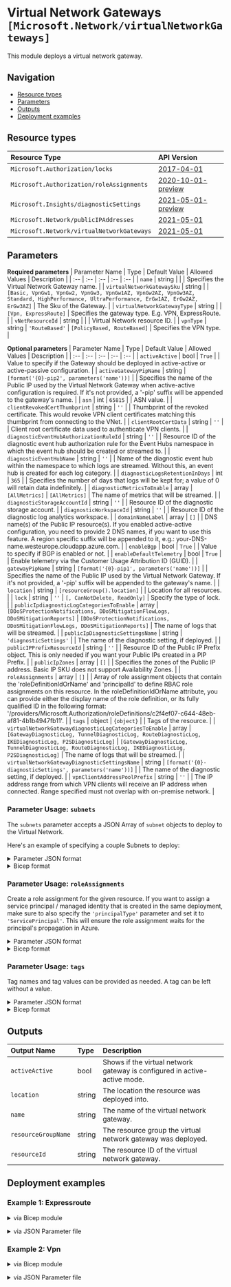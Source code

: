 # Virtual Network Gateways `[Microsoft.Network/virtualNetworkGateways]`

This module deploys a virtual network gateway.

## Navigation

- [Resource types](#Resource-types)
- [Parameters](#Parameters)
- [Outputs](#Outputs)
- [Deployment examples](#Deployment-examples)

## Resource types

| Resource Type | API Version |
| :-- | :-- |
| `Microsoft.Authorization/locks` | [2017-04-01](https://docs.microsoft.com/en-us/azure/templates/Microsoft.Authorization/2017-04-01/locks) |
| `Microsoft.Authorization/roleAssignments` | [2020-10-01-preview](https://docs.microsoft.com/en-us/azure/templates/Microsoft.Authorization/2020-10-01-preview/roleAssignments) |
| `Microsoft.Insights/diagnosticSettings` | [2021-05-01-preview](https://docs.microsoft.com/en-us/azure/templates/Microsoft.Insights/2021-05-01-preview/diagnosticSettings) |
| `Microsoft.Network/publicIPAddresses` | [2021-05-01](https://docs.microsoft.com/en-us/azure/templates/Microsoft.Network/2021-05-01/publicIPAddresses) |
| `Microsoft.Network/virtualNetworkGateways` | [2021-05-01](https://docs.microsoft.com/en-us/azure/templates/Microsoft.Network/2021-05-01/virtualNetworkGateways) |

## Parameters

**Required parameters**
| Parameter Name | Type | Default Value | Allowed Values | Description |
| :-- | :-- | :-- | :-- | :-- |
| `name` | string |  |  | Specifies the Virtual Network Gateway name. |
| `virtualNetworkGatewaySku` | string |  | `[Basic, VpnGw1, VpnGw2, VpnGw3, VpnGw1AZ, VpnGw2AZ, VpnGw3AZ, Standard, HighPerformance, UltraPerformance, ErGw1AZ, ErGw2AZ, ErGw3AZ]` | The Sku of the Gateway. |
| `virtualNetworkGatewayType` | string |  | `[Vpn, ExpressRoute]` | Specifies the gateway type. E.g. VPN, ExpressRoute. |
| `vNetResourceId` | string |  |  | Virtual Network resource ID. |
| `vpnType` | string | `'RouteBased'` | `[PolicyBased, RouteBased]` | Specifies the VPN type. |

**Optional parameters**
| Parameter Name | Type | Default Value | Allowed Values | Description |
| :-- | :-- | :-- | :-- | :-- |
| `activeActive` | bool | `True` |  | Value to specify if the Gateway should be deployed in active-active or active-passive configuration. |
| `activeGatewayPipName` | string | `[format('{0}-pip2', parameters('name'))]` |  | Specifies the name of the Public IP used by the Virtual Network Gateway when active-active configuration is required. If it's not provided, a '-pip' suffix will be appended to the gateway's name. |
| `asn` | int | `65815` |  | ASN value. |
| `clientRevokedCertThumbprint` | string | `''` |  | Thumbprint of the revoked certificate. This would revoke VPN client certificates matching this thumbprint from connecting to the VNet. |
| `clientRootCertData` | string | `''` |  | Client root certificate data used to authenticate VPN clients. |
| `diagnosticEventHubAuthorizationRuleId` | string | `''` |  | Resource ID of the diagnostic event hub authorization rule for the Event Hubs namespace in which the event hub should be created or streamed to. |
| `diagnosticEventHubName` | string | `''` |  | Name of the diagnostic event hub within the namespace to which logs are streamed. Without this, an event hub is created for each log category. |
| `diagnosticLogsRetentionInDays` | int | `365` |  | Specifies the number of days that logs will be kept for; a value of 0 will retain data indefinitely. |
| `diagnosticMetricsToEnable` | array | `[AllMetrics]` | `[AllMetrics]` | The name of metrics that will be streamed. |
| `diagnosticStorageAccountId` | string | `''` |  | Resource ID of the diagnostic storage account. |
| `diagnosticWorkspaceId` | string | `''` |  | Resource ID of the diagnostic log analytics workspace. |
| `domainNameLabel` | array | `[]` |  | DNS name(s) of the Public IP resource(s). If you enabled active-active configuration, you need to provide 2 DNS names, if you want to use this feature. A region specific suffix will be appended to it, e.g.: your-DNS-name.westeurope.cloudapp.azure.com. |
| `enableBgp` | bool | `True` |  | Value to specify if BGP is enabled or not. |
| `enableDefaultTelemetry` | bool | `True` |  | Enable telemetry via the Customer Usage Attribution ID (GUID). |
| `gatewayPipName` | string | `[format('{0}-pip1', parameters('name'))]` |  | Specifies the name of the Public IP used by the Virtual Network Gateway. If it's not provided, a '-pip' suffix will be appended to the gateway's name. |
| `location` | string | `[resourceGroup().location]` |  | Location for all resources. |
| `lock` | string | `''` | `[, CanNotDelete, ReadOnly]` | Specify the type of lock. |
| `publicIpdiagnosticLogCategoriesToEnable` | array | `[DDoSProtectionNotifications, DDoSMitigationFlowLogs, DDoSMitigationReports]` | `[DDoSProtectionNotifications, DDoSMitigationFlowLogs, DDoSMitigationReports]` | The name of logs that will be streamed. |
| `publicIpDiagnosticSettingsName` | string | `'diagnosticSettings'` |  | The name of the diagnostic setting, if deployed. |
| `publicIPPrefixResourceId` | string | `''` |  | Resource ID of the Public IP Prefix object. This is only needed if you want your Public IPs created in a PIP Prefix. |
| `publicIpZones` | array | `[]` |  | Specifies the zones of the Public IP address. Basic IP SKU does not support Availability Zones. |
| `roleAssignments` | array | `[]` |  | Array of role assignment objects that contain the 'roleDefinitionIdOrName' and 'principalId' to define RBAC role assignments on this resource. In the roleDefinitionIdOrName attribute, you can provide either the display name of the role definition, or its fully qualified ID in the following format: '/providers/Microsoft.Authorization/roleDefinitions/c2f4ef07-c644-48eb-af81-4b1b4947fb11'. |
| `tags` | object | `{object}` |  | Tags of the resource. |
| `virtualNetworkGatewaydiagnosticLogCategoriesToEnable` | array | `[GatewayDiagnosticLog, TunnelDiagnosticLog, RouteDiagnosticLog, IKEDiagnosticLog, P2SDiagnosticLog]` | `[GatewayDiagnosticLog, TunnelDiagnosticLog, RouteDiagnosticLog, IKEDiagnosticLog, P2SDiagnosticLog]` | The name of logs that will be streamed. |
| `virtualNetworkGatewayDiagnosticSettingsName` | string | `[format('{0}-diagnosticSettings', parameters('name'))]` |  | The name of the diagnostic setting, if deployed. |
| `vpnClientAddressPoolPrefix` | string | `''` |  | The IP address range from which VPN clients will receive an IP address when connected. Range specified must not overlap with on-premise network. |


### Parameter Usage: `subnets`

The `subnets` parameter accepts a JSON Array of `subnet` objects to deploy to the Virtual Network.

Here's an example of specifying a couple Subnets to deploy:

<details>

<summary>Parameter JSON format</summary>

```json
"subnets": {
    "value": [
    {
        "name": "app",
        "properties": {
            "addressPrefix": "10.1.0.0/24",
            "networkSecurityGroup": {
                "id": "[resourceId('Microsoft.Network/networkSecurityGroups', 'app-nsg')]"
            },
            "routeTable": {
                "id": "[resourceId('Microsoft.Network/routeTables', 'app-udr')]"
            }
        }
    },
    {
        "name": "data",
        "properties": {
            "addressPrefix": "10.1.1.0/24"
        }
    }
    ]
}
```

</details>

<details>

<summary>Bicep format</summary>

```bicep
subnets: [
    {
        name: 'app'
        properties: {
            addressPrefix: '10.1.0.0/24'
            networkSecurityGroup: {
                id: '[resourceId('Microsoft.Network/networkSecurityGroups' 'app-nsg')]'
            }
            routeTable: {
                id: '[resourceId('Microsoft.Network/routeTables' 'app-udr')]'
            }
        }
    }
    {
        name: 'data'
        properties: {
            addressPrefix: '10.1.1.0/24'
        }
    }
]
```

</details>
<p>

### Parameter Usage: `roleAssignments`

Create a role assignment for the given resource. If you want to assign a service principal / managed identity that is created in the same deployment, make sure to also specify the `'principalType'` parameter and set it to `'ServicePrincipal'`. This will ensure the role assignment waits for the principal's propagation in Azure.

<details>

<summary>Parameter JSON format</summary>

```json
"roleAssignments": {
    "value": [
        {
            "roleDefinitionIdOrName": "Reader",
            "description": "Reader Role Assignment",
            "principalIds": [
                "12345678-1234-1234-1234-123456789012", // object 1
                "78945612-1234-1234-1234-123456789012" // object 2
            ]
        },
        {
            "roleDefinitionIdOrName": "/providers/Microsoft.Authorization/roleDefinitions/c2f4ef07-c644-48eb-af81-4b1b4947fb11",
            "principalIds": [
                "12345678-1234-1234-1234-123456789012" // object 1
            ],
            "principalType": "ServicePrincipal"
        }
    ]
}
```

</details>

<details>

<summary>Bicep format</summary>

```bicep
roleAssignments: [
    {
        roleDefinitionIdOrName: 'Reader'
        description: 'Reader Role Assignment'
        principalIds: [
            '12345678-1234-1234-1234-123456789012' // object 1
            '78945612-1234-1234-1234-123456789012' // object 2
        ]
    }
    {
        roleDefinitionIdOrName: '/providers/Microsoft.Authorization/roleDefinitions/c2f4ef07-c644-48eb-af81-4b1b4947fb11'
        principalIds: [
            '12345678-1234-1234-1234-123456789012' // object 1
        ]
        principalType: 'ServicePrincipal'
    }
]
```

</details>
<p>

### Parameter Usage: `tags`

Tag names and tag values can be provided as needed. A tag can be left without a value.

<details>

<summary>Parameter JSON format</summary>

```json
"tags": {
    "value": {
        "Environment": "Non-Prod",
        "Contact": "test.user@testcompany.com",
        "PurchaseOrder": "1234",
        "CostCenter": "7890",
        "ServiceName": "DeploymentValidation",
        "Role": "DeploymentValidation"
    }
}
```

</details>

<details>

<summary>Bicep format</summary>

```bicep
tags: {
    Environment: 'Non-Prod'
    Contact: 'test.user@testcompany.com'
    PurchaseOrder: '1234'
    CostCenter: '7890'
    ServiceName: 'DeploymentValidation'
    Role: 'DeploymentValidation'
}
```

</details>
<p>

## Outputs

| Output Name | Type | Description |
| :-- | :-- | :-- |
| `activeActive` | bool | Shows if the virtual network gateway is configured in active-active mode. |
| `location` | string | The location the resource was deployed into. |
| `name` | string | The name of the virtual network gateway. |
| `resourceGroupName` | string | The resource group the virtual network gateway was deployed. |
| `resourceId` | string | The resource ID of the virtual network gateway. |

## Deployment examples

<h3>Example 1: Expressroute</h3>

<details>

<summary>via Bicep module</summary>

```bicep
module virtualNetworkGateways './Microsoft.Network/virtualNetworkGateways/deploy.bicep' = {
  name: '${uniqueString(deployment().name)}-virtualNetworkGateways'
  params: {
    name: '<<namePrefix>>-az-gw-er-001'
    virtualNetworkGatewaySku: 'ErGw1AZ'
    virtualNetworkGatewayType: 'ExpressRoute'
    vNetResourceId: '/subscriptions/<<subscriptionId>>/resourceGroups/validation-rg/providers/Microsoft.Network/virtualNetworks/adp-<<namePrefix>>-az-vnet-x-001'
    diagnosticEventHubAuthorizationRuleId: '/subscriptions/<<subscriptionId>>/resourceGroups/validation-rg/providers/Microsoft.EventHub/namespaces/adp-<<namePrefix>>-az-evhns-x-001/AuthorizationRules/RootManageSharedAccessKey'
    diagnosticEventHubName: 'adp-<<namePrefix>>-az-evh-x-001'
    diagnosticLogsRetentionInDays: 7
    diagnosticStorageAccountId: '/subscriptions/<<subscriptionId>>/resourceGroups/validation-rg/providers/Microsoft.Storage/storageAccounts/adp<<namePrefix>>azsax001'
    diagnosticWorkspaceId: '/subscriptions/<<subscriptionId>>/resourcegroups/validation-rg/providers/microsoft.operationalinsights/workspaces/adp-<<namePrefix>>-az-law-x-001'
    domainNameLabel: [
      '<<namePrefix>>-az-gw-er-dm-001'
    ]
    gatewayPipName: '<<namePrefix>>-az-gw-er-001-pip'
    roleAssignments: [
      {
        principalIds: [
          '<<deploymentSpId>>'
        ]
        roleDefinitionIdOrName: 'Reader'
      }
    ]
    tags: {
      Contact: 'test.user@testcompany.com'
      CostCenter: ''
      Environment: 'Validation'
      PurchaseOrder: ''
      Role: 'DeploymentValidation'
      ServiceName: 'DeploymentValidation'
    }
  }
}
```

</details>
<p>

<details>

<summary>via JSON Parameter file</summary>

```json
{
    "$schema": "https://schema.management.azure.com/schemas/2019-04-01/deploymentParameters.json#",
    "contentVersion": "1.0.0.0",
    "parameters": {
        "name": {
            "value": "<<namePrefix>>-az-gw-er-001"
        },
        "gatewayPipName": {
            "value": "<<namePrefix>>-az-gw-er-001-pip"
        },
        "domainNameLabel": {
            "value": [
                "<<namePrefix>>-az-gw-er-dm-001"
            ]
        },
        "virtualNetworkGatewayType": {
            "value": "ExpressRoute"
        },
        "virtualNetworkGatewaySku": {
            "value": "ErGw1AZ"
        },
        "vNetResourceId": {
            "value": "/subscriptions/<<subscriptionId>>/resourceGroups/validation-rg/providers/Microsoft.Network/virtualNetworks/adp-<<namePrefix>>-az-vnet-x-001"
        },
        "tags": {
            "value": {
                "Environment": "Validation",
                "Contact": "test.user@testcompany.com",
                "PurchaseOrder": "",
                "CostCenter": "",
                "ServiceName": "DeploymentValidation",
                "Role": "DeploymentValidation"
            }
        },
        "roleAssignments": {
            "value": [
                {
                    "roleDefinitionIdOrName": "Reader",
                    "principalIds": [
                        "<<deploymentSpId>>"
                    ]
                }
            ]
        },
        "diagnosticLogsRetentionInDays": {
            "value": 7
        },
        "diagnosticStorageAccountId": {
            "value": "/subscriptions/<<subscriptionId>>/resourceGroups/validation-rg/providers/Microsoft.Storage/storageAccounts/adp<<namePrefix>>azsax001"
        },
        "diagnosticWorkspaceId": {
            "value": "/subscriptions/<<subscriptionId>>/resourcegroups/validation-rg/providers/microsoft.operationalinsights/workspaces/adp-<<namePrefix>>-az-law-x-001"
        },
        "diagnosticEventHubAuthorizationRuleId": {
            "value": "/subscriptions/<<subscriptionId>>/resourceGroups/validation-rg/providers/Microsoft.EventHub/namespaces/adp-<<namePrefix>>-az-evhns-x-001/AuthorizationRules/RootManageSharedAccessKey"
        },
        "diagnosticEventHubName": {
            "value": "adp-<<namePrefix>>-az-evh-x-001"
        }
    }
}
```

</details>
<p>

<h3>Example 2: Vpn</h3>

<details>

<summary>via Bicep module</summary>

```bicep
module virtualNetworkGateways './Microsoft.Network/virtualNetworkGateways/deploy.bicep' = {
  name: '${uniqueString(deployment().name)}-virtualNetworkGateways'
  params: {
    name: '<<namePrefix>>-az-gw-vpn-001'
    virtualNetworkGatewaySku: 'VpnGw1AZ'
    virtualNetworkGatewayType: 'Vpn'
    vNetResourceId: '/subscriptions/<<subscriptionId>>/resourceGroups/validation-rg/providers/Microsoft.Network/virtualNetworks/adp-<<namePrefix>>-az-vnet-x-001'
    activeActive: true
    diagnosticEventHubAuthorizationRuleId: '/subscriptions/<<subscriptionId>>/resourceGroups/validation-rg/providers/Microsoft.EventHub/namespaces/adp-<<namePrefix>>-az-evhns-x-001/AuthorizationRules/RootManageSharedAccessKey'
    diagnosticEventHubName: 'adp-<<namePrefix>>-az-evh-x-001'
    diagnosticLogsRetentionInDays: 7
    diagnosticStorageAccountId: '/subscriptions/<<subscriptionId>>/resourceGroups/validation-rg/providers/Microsoft.Storage/storageAccounts/adp<<namePrefix>>azsax001'
    diagnosticWorkspaceId: '/subscriptions/<<subscriptionId>>/resourcegroups/validation-rg/providers/microsoft.operationalinsights/workspaces/adp-<<namePrefix>>-az-law-x-001'
    domainNameLabel: [
      '<<namePrefix>>-az-gw-vpn-dm-001'
    ]
    lock: 'CanNotDelete'
    publicIpZones: [
      '1'
    ]
    roleAssignments: [
      {
        principalIds: [
          '<<deploymentSpId>>'
        ]
        roleDefinitionIdOrName: 'Reader'
      }
    ]
    vpnType: 'RouteBased'
  }
}
```

</details>
<p>

<details>

<summary>via JSON Parameter file</summary>

```json
{
    "$schema": "https://schema.management.azure.com/schemas/2019-04-01/deploymentParameters.json#",
    "contentVersion": "1.0.0.0",
    "parameters": {
        "name": {
            "value": "<<namePrefix>>-az-gw-vpn-001"
        },
        "lock": {
            "value": "CanNotDelete"
        },
        "domainNameLabel": {
            "value": [
                "<<namePrefix>>-az-gw-vpn-dm-001"
            ]
        },
        "virtualNetworkGatewayType": {
            "value": "Vpn"
        },
        "virtualNetworkGatewaySku": {
            "value": "VpnGw1AZ"
        },
        "publicIpZones": {
            "value": [
                "1"
            ]
        },
        "vpnType": {
            "value": "RouteBased"
        },
        "activeActive": {
            "value": true
        },
        "vNetResourceId": {
            "value": "/subscriptions/<<subscriptionId>>/resourceGroups/validation-rg/providers/Microsoft.Network/virtualNetworks/adp-<<namePrefix>>-az-vnet-x-001"
        },
        "roleAssignments": {
            "value": [
                {
                    "roleDefinitionIdOrName": "Reader",
                    "principalIds": [
                        "<<deploymentSpId>>"
                    ]
                }
            ]
        },
        "diagnosticLogsRetentionInDays": {
            "value": 7
        },
        "diagnosticStorageAccountId": {
            "value": "/subscriptions/<<subscriptionId>>/resourceGroups/validation-rg/providers/Microsoft.Storage/storageAccounts/adp<<namePrefix>>azsax001"
        },
        "diagnosticWorkspaceId": {
            "value": "/subscriptions/<<subscriptionId>>/resourcegroups/validation-rg/providers/microsoft.operationalinsights/workspaces/adp-<<namePrefix>>-az-law-x-001"
        },
        "diagnosticEventHubAuthorizationRuleId": {
            "value": "/subscriptions/<<subscriptionId>>/resourceGroups/validation-rg/providers/Microsoft.EventHub/namespaces/adp-<<namePrefix>>-az-evhns-x-001/AuthorizationRules/RootManageSharedAccessKey"
        },
        "diagnosticEventHubName": {
            "value": "adp-<<namePrefix>>-az-evh-x-001"
        }
    }
}
```

</details>
<p>
